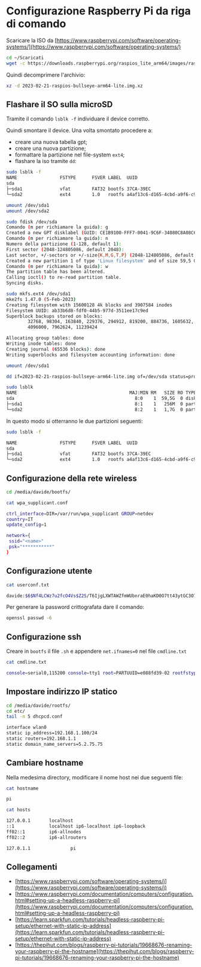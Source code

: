 # Configurazione Raspberry Pi da riga di comando

Scaricare la ISO da [https://www.raspberrypi.com/software/operating-systems/](https://www.raspberrypi.com/software/operating-systems/)

```bash
cd ~/Scaricati
wget -c https://downloads.raspberrypi.org/raspios_lite_arm64/images/raspios_lite_arm64-2023-02-22/2023-02-21-raspios-bullseye-arm64-lite.img.xz
```

Quindi decomprimere l'archivio:

```bash
xz -d 2023-02-21-raspios-bullseye-arm64-lite.img.xz 
```
## Flashare il SO sulla microSD

Tramite il comando `lsblk -f` individuare il device corretto.

Quindi smontare il device. Una volta smontato procedere a:

- creare una nuova tabella gpt;
- creare una nuova partizione;
- formattare la partizione nel file-system `ext4`;
- flashare la iso tramite `dd`:

```bash
sudo lsblk -f
NAME                FSTYPE      FSVER LABEL  UUID                                 FSAVAIL FSUSE% MOUNTPOINTS
sda                                                                                              
├─sda1              vfat        FAT32 bootfs 37CA-39EC                                           
└─sda2              ext4        1.0   rootfs a4af13c6-d165-4cbd-a9f6-c961fef8255d  344,9M    73% /media/davide/rootfs

umount /dev/sda1
umount /dev/sda2

sudo fdisk /dev/sda
Comando (m per richiamare la guida): g
Created a new GPT disklabel (GUID: CE1B9100-FFF7-0041-9C6F-34080C8A08C6).
Comando (m per richiamare la guida): n
Numero della partizione (1-128, default 1): 
First sector (2048-124805086, default 2048): 
Last sector, +/-sectors or +/-size{K,M,G,T,P} (2048-124805086, default 124803071): 
Created a new partition 1 of type 'Linux filesystem' and of size 59,5 GiB.
Comando (m per richiamare la guida): w
The partition table has been altered.
Calling ioctl() to re-read partition table.
Syncing disks.

sudo mkfs.ext4 /dev/sda1
mke2fs 1.47.0 (5-Feb-2023)
Creating filesystem with 15600128 4k blocks and 3907584 inodes
Filesystem UUID: ab33b6d8-fdf0-44b5-977d-3511ee17c9ed
Superblock backups stored on blocks: 
        32768, 98304, 163840, 229376, 294912, 819200, 884736, 1605632, 2654208, 
        4096000, 7962624, 11239424

Allocating group tables: done                            
Writing inode tables: done                            
Creating journal (65536 blocks): done
Writing superblocks and filesystem accounting information: done   

umount /dev/sda1

dd if=2023-02-21-raspios-bullseye-arm64-lite.img of=/dev/sda status=progress

sudo lsblk
NAME                                          MAJ:MIN RM   SIZE RO TYPE  MOUNTPOINTS
sda                                             8:0    1  59,5G  0 disk  
├─sda1                                          8:1    1   256M  0 part  /media/davide/bootfs
└─sda2                                          8:2    1   1,7G  0 part  /media/davide/rootfs
```
In questo modo si otterranno le due partizioni seguenti:

```bash
sudo lsblk -f

NAME                FSTYPE      FSVER LABEL  UUID                                 FSAVAIL FSUSE% MOUNTPOINTS
sda                                                                                              
├─sda1              vfat        FAT32 bootfs 37CA-39EC                             224,4M    12% /media/davide/bootfs
└─sda2              ext4        1.0   rootfs a4af13c6-d165-4cbd-a9f6-c961fef8255d  344,9M    73% /media/davide/rootfs
```

## Configurazione della rete wireless

```bash
cd /media/davide/bootfs/

cat wpa_supplicant.conf 

ctrl_interface=DIR=/var/run/wpa_supplicant GROUP=netdev
country=IT
update_config=1

network={
 ssid="<name>"
 psk="***********"
}
```

## Configurazione utente

```bash
cat userconf.txt 

davide:$6$Nf4LCWz7u2fcO4Vs$Z2S/T6IjgLXWTAWZfmWUbnraE0haKD0O7tt43ytGC3O7sN14UDOOGeZ7RDHOUxUZlqOOq54Ry2eAVcNfnRbiX.
```
Per generare la password crittografata dare il comando:

```bash
openssl passwd -6
```

## Configurazione ssh

Creare in `bootfs` il file `.sh` e appendere `net.ifnames=0` nel file `cmdline.txt`

```bash
cat cmdline.txt 

console=serial0,115200 console=tty1 root=PARTUUID=e088fd39-02 rootfstype=ext4 fsck.repair=yes rootwait quiet init=/usr/lib/raspberrypi-sys-mods/firstboot net.ifnames=0
```
## Impostare indirizzo IP statico

```bash
cd /media/davide/rootfs/
cd etc/
tail -n 5 dhcpcd.conf 

interface wlan0
static ip_address=192.168.1.100/24
static routers=192.168.1.1
static domain_name_servers=5.2.75.75
```

## Cambiare hostname

Nella medesima directory, modificare il nome host nei due seguenti file:

```bash
cat hostname 

pi

cat hosts

127.0.0.1       localhost
::1             localhost ip6-localhost ip6-loopback
ff02::1         ip6-allnodes
ff02::2         ip6-allrouters

127.0.1.1               pi
```

## Collegamenti

- [https://www.raspberrypi.com/software/operating-systems/j](https://www.raspberrypi.com/software/operating-systems/j)
- [https://www.raspberrypi.com/documentation/computers/configuration.html#setting-up-a-headless-raspberry-pi](https://www.raspberrypi.com/documentation/computers/configuration.html#setting-up-a-headless-raspberry-pi)
- [https://learn.sparkfun.com/tutorials/headless-raspberry-pi-setup/ethernet-with-static-ip-address](https://learn.sparkfun.com/tutorials/headless-raspberry-pi-setup/ethernet-with-static-ip-address)
- [https://thepihut.com/blogs/raspberry-pi-tutorials/19668676-renaming-your-raspberry-pi-the-hostname](https://thepihut.com/blogs/raspberry-pi-tutorials/19668676-renaming-your-raspberry-pi-the-hostname)
